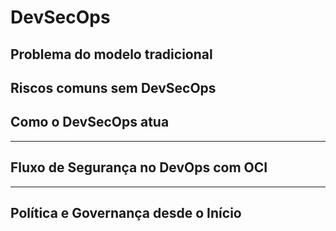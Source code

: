 # DevSecOps

## Problema do modelo tradicional
## Riscos comuns sem DevSecOps
## Como o DevSecOps atua

---

## Fluxo de Segurança no DevOps com OCI

---

## Política e Governança desde o Início
